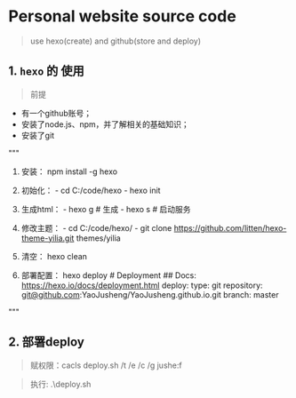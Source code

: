 # Personal website source code

> use hexo(create) and github(store and deploy)

## 1. `hexo` 的 使用
> 前提
- 有一个github账号；
- 安装了node.js、npm，并了解相关的基础知识；
- 安装了git

"""
  1. 安装： npm install -g hexo
  
  2. 初始化：
	- cd C:/code/hexo
	- hexo init
	
  3. 生成html：
	- hexo g # 生成
	- hexo s # 启动服务
	
  4. 修改主题：
	- cd C:/code/hexo/
	- git clone https://github.com/litten/hexo-theme-yilia.git themes/yilia
	
  5. 清空：
    hexo clean
	
  6. 部署配置： hexo deploy
	# Deployment
	## Docs: https://hexo.io/docs/deployment.html
	deploy:
	  type: git
	  repository: git@github.com:YaoJusheng/YaoJusheng.github.io.git
	  branch: master
  
"""



## 2. 部署deploy

> 赋权限：cacls deploy.sh /t /e /c /g jushe:f 

> 执行: .\deploy.sh